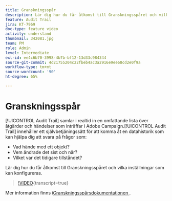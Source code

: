 ```yaml
---
title: Granskningsspår
description: Lär dig hur du får åtkomst till Granskningsspåret och vilka inställningar som kan konfigureras.
feature: Audit Trail
jira: KT-7969
doc-type: feature video
activity: understand
thumbnail: 342081.jpg
team: PM
role: Admin
level: Intermediate
exl-id: ee4c6b70-3998-4b7b-bf12-13d33c984344
source-git-commit: 4d21755204c22fbeb4ac3a2916e9ee68cd2e0f9a
workflow-type: tm+mt
source-wordcount: '90'
ht-degree: 65%

---
```


# Granskningsspår

[!UICONTROL Audit Trail] samlar i realtid in en omfattande lista över åtgärder och händelser som inträffar i Adobe Campaign.[!UICONTROL Audit Trail] innehåller ett självbetjäningssätt för att komma åt en datahistorik som kan hjälpa dig att svara på frågor som:

* Vad hände med ett objekt?
* Vem ändrade det sist och när?
* Vilket var det tidigare tillståndet?

Lär dig hur du får åtkomst till Granskningsspåret och vilka inställningar som kan konfigureras.

>[!VIDEO](https://video.tv.adobe.com/v/342081?quality=12&learn=on){transcript=true}

Mer information finns i[Granskningsspårsdokumentationen ](https://experienceleague.adobe.com/docs/campaign-classic/using/monitoring-campaign-classic/production-procedures/audit-trail.html?lang=sv).
